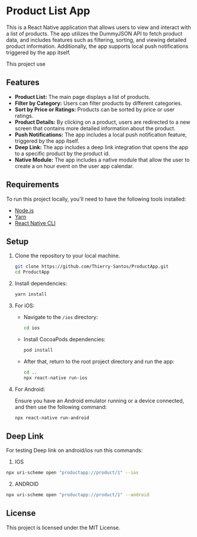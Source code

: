 # Product List App

This is a React Native application that allows users to view and interact with a list of products. The app utilizes the DummyJSON API to fetch product data, and includes features such as filtering, sorting, and viewing detailed product information. Additionally, the app supports local push notifications triggered by the app itself.

This project use

## Features

- **Product List:** The main page displays a list of products.
- **Filter by Category:** Users can filter products by different categories.
- **Sort by Price or Ratings:** Products can be sorted by price or user ratings.
- **Product Details:** By clicking on a product, users are redirected to a new screen that contains more detailed information about the product.
- **Push Notifications:** The app includes a local push notification feature, triggered by the app itself.
- **Deep Link:** The app includes a deep link integration that opens the app to a specific product by the product id.
- **Native Module:** The app includes a native module that allow the user to create a on hour event on the user app calendar.

## Requirements

To run this project locally, you'll need to have the following tools installed:

- [Node.js](https://nodejs.org/)
- [Yarn](https://yarnpkg.com/)
- [React Native CLI](https://reactnative.dev/docs/environment-setup)

## Setup

1. Clone the repository to your local machine.
   
   ```bash
   git clone https://github.com/Thierry-Santos/ProductApp.git
   cd ProductApp
   ```

2. Install dependencies:

   ```bash
   yarn install
   ```

3. For iOS:
   - Navigate to the `/ios` directory:
   
     ```bash
     cd ios
     ```
   - Install CocoaPods dependencies:
   
     ```bash
     pod install
     ```
   - After that, return to the root project directory and run the app:

     ```bash
     cd ..
     npx react-native run-ios
     ```

4. For Android:

   Ensure you have an Android emulator running or a device connected, and then use the following command:

   ```bash
   npx react-native run-android
   ```

## Deep Link

For testing Deep link on android/ios run this commands:

1. IOS

```bash
npx uri-scheme open "productapp://product/1" --ios
```

2. ANDROID

```bash
npx uri-scheme open "productapp://product/1" --android
```

## License

This project is licensed under the MIT License.
